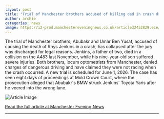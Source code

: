 ```yaml
---
layout: post
title: "Trial of Manchester brothers accused of killing dad in crash dramatically collapses"
author: archie
categories: news
image: https://i2-prod.manchestereveningnews.co.uk/article32452829.ece/ALTERNATES/s1200/1_DPP_DPW_090625CourtIves_11JPG.jpg
---
```

The trial of Manchester brothers, Abubakr and Umar Ben Yusaf, accused of causing the death of Rhys Jenkins in a crash, has collapsed after the jury was discharged for legal reasons. Jenkins, a father of two, died in a collision on the A483 last November, while his nine-year-old son suffered severe injuries. Both brothers, locum optometrists from Manchester, denied charges of dangerous driving and have claimed they were not racing when the crash occurred. A new trial is scheduled for June 1, 2026. The case has seen eight days of proceedings at Mold Crown Court, where the prosecution alleged that Abubakr's BMW struck Jenkins' Toyota Yaris after he veered into the wrong lane.

![Article Image](https://i2-prod.manchestereveningnews.co.uk/article32452829.ece/ALTERNATES/s1200/1_DPP_DPW_090625CourtIves_11JPG.jpg)

[Read the full article at Manchester Evening News](https://www.manchestereveningnews.co.uk/news/greater-manchester-news/trial-manchester-brothers-accused-killing-32495378)

---
